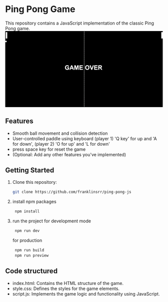 # Ping Pong Game

This repository contains a JavaScript implementation of the classic Ping Pong game.
![Ping Pong Gameplay](https://github.com/franklinsrr/ping-pong-js/blob/develop/asset/ezgif-7-e9992f2c76.gif)

## Features

* Smooth ball movement and collision detection
* User-controlled paddle using keyboard (player 1) 'Q key' for up and 'A for down', (player 2) 'O for up' and 'L for down'
* press space key for reset the game 
* (Optional: Add any other features you've implemented)

## Getting Started

1. Clone this repository:

   ```bash
   git clone https://github.com/franklinsrr/ping-pong-js
   ```
2. install npm packages
    ```bash
     npm install
    ```
3. run  the project
    for development mode
    
    ```bash
     npm run dev 
    ```
    for production

    ```bash
     npm run build
     npm run preview 
    ```

## Code structured
* index.html: Contains the HTML structure of the game.
* style.css: Defines the styles for the game elements.
* script.js: Implements the game logic and functionality using JavaScript.